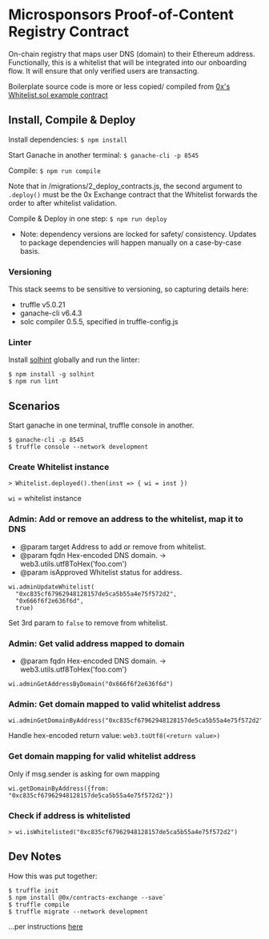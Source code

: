 # Microsponsors Proof-of-Content Registry Contract

On-chain registry that maps user DNS (domain) to their Ethereum address. Functionally, this is a whitelist that will be integrated into our onboarding flow. It will ensure that only verified users are transacting.

Boilerplate source code is more or less copied/ compiled from [0x's Whitelist.sol example contract](https://github.com/0xProject/0x-monorepo/blob/development/contracts/exchange/contracts/examples/Whitelist.sol)


## Install, Compile & Deploy

Install dependencies: `$ npm install`

Start Ganache in another terminal: `$ ganache-cli -p 8545`

Compile: `$ npm run compile`

Note that in /migrations/2_deploy_contracts.js, the second argument to `.deploy()` must be the 0x Exchange contract that the Whitelist forwards the order to after whitelist validation.

Compile & Deploy in one step: `$ npm run deploy`

* Note: dependency versions are locked for safety/ consistency. Updates to package dependencies will happen manually on a case-by-case basis.

### Versioning
This stack seems to be sensitive to versioning, so capturing details here:

* truffle v5.0.21
* ganache-cli v6.4.3
* solc compiler 0.5.5, specified in truffle-config.js

### Linter
Install [solhint](https://www.npmjs.com/package/solhint) globally and run the linter:
```
$ npm install -g solhint
$ npm run lint
```


## Scenarios
Start ganache in one terminal, truffle console in another.
```
$ ganache-cli -p 8545
$ truffle console --network development
```

### Create Whitelist instance
```
> Whitelist.deployed().then(inst => { wi = inst })
```
`wi` = whitelist instance

### Admin: Add or remove an address to the whitelist, map it to DNS
* @param target Address to add or remove from whitelist.
* @param fqdn Hex-encoded DNS domain. -> web3.utils.utf8ToHex('foo.com')
* @param isApproved Whitelist status for address.
```
wi.adminUpdateWhitelist(
  "0xc835cf67962948128157de5ca5b55a4e75f572d2",
  "0x666f6f2e636f6d",
  true)
```
Set 3rd param to `false` to remove from whitelist.

### Admin: Get valid address mapped to domain
* @param fqdn Hex-encoded DNS domain. -> web3.utils.utf8ToHex('foo.com')
```
wi.adminGetAddressByDomain("0x666f6f2e636f6d")
```

### Admin: Get domain mapped to valid whitelist address
```
wi.adminGetDomainByAddress("0xc835cf67962948128157de5ca5b55a4e75f572d2")
```
Handle hex-encoded return value: `web3.toUtf8(<return value>)`

### Get domain mapping for valid whitelist address
Only if msg.sender is asking for own mapping
```
wi.getDomainByAddress({from: "0xc835cf67962948128157de5ca5b55a4e75f572d2"})
```

### Check if address is whitelisted
```
> wi.isWhitelisted("0xc835cf67962948128157de5ca5b55a4e75f572d2")
```


## Dev Notes
How this was put together:
```
$ truffle init
$ npm install @0x/contracts-exchange --save`
$ truffle compile
$ truffle migrate --network development
```
...per instructions [here](https://github.com/0xProject/0x-monorepo/tree/development/contracts/exchange)

